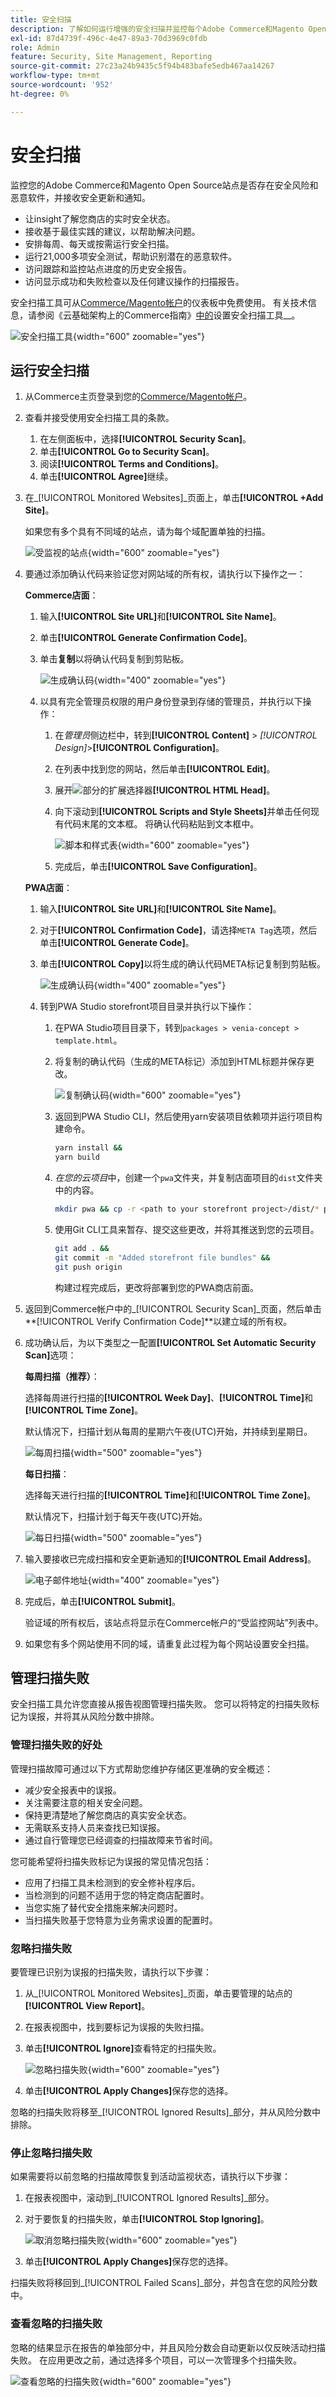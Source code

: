 ```yaml
---
title: 安全扫描
description: 了解如何运行增强的安全扫描并监控每个Adobe Commerce和Magento Open Source站点。
exl-id: 87d4739f-496c-4e47-89a3-70d3969c0fdb
role: Admin
feature: Security, Site Management, Reporting
source-git-commit: 27c23a24b9435c5f94b483bafe5edb467aa14267
workflow-type: tm+mt
source-wordcount: '952'
ht-degree: 0%

---
```


# 安全扫描

监控您的Adobe Commerce和Magento Open Source站点是否存在安全风险和恶意软件，并接收安全更新和通知。

- 让insight了解您商店的实时安全状态。
- 接收基于最佳实践的建议，以帮助解决问题。
- 安排每周、每天或按需运行安全扫描。
- 运行21,000多项安全测试，帮助识别潜在的恶意软件。
- 访问跟踪和监控站点进度的历史安全报告。
- 访问显示成功和失败检查以及任何建议操作的扫描报告。

安全扫描工具可从[Commerce/Magento帐户](../getting-started/commerce-account-create.md)的仪表板中免费使用。 有关技术信息，请参阅《云基础架构上的Commerce指南》[中的](https://experienceleague.adobe.com/en/docs/commerce-on-cloud/user-guide/launch/overview#set-up-the-security-scan-tool)设置安全扫描工具&#x200B;__。

![安全扫描工具](./assets/magento-security-scan.png){width="600" zoomable="yes"}

## 运行安全扫描

1. 从Commerce主页登录到您的[Commerce/Magento帐户](../getting-started/commerce-account-create.md)。

1. 查看并接受使用安全扫描工具的条款。

   1. 在左侧面板中，选择&#x200B;**[!UICONTROL Security Scan]**。
   1. 单击&#x200B;**[!UICONTROL Go to Security Scan]**。
   1. 阅读&#x200B;**[!UICONTROL Terms and Conditions]**。
   1. 单击&#x200B;**[!UICONTROL Agree]**&#x200B;继续。

1. 在&#x200B;_[!UICONTROL Monitored Websites]_页面上，单击&#x200B;**[!UICONTROL +Add Site]**。

   如果您有多个具有不同域的站点，请为每个域配置单独的扫描。

   ![受监视的站点](./assets/monitored-website.png){width="600" zoomable="yes"}

1. 要通过添加确认代码来验证您对网站域的所有权，请执行以下操作之一：

   **Commerce店面**：

   1. 输入&#x200B;**[!UICONTROL Site URL]**&#x200B;和&#x200B;**[!UICONTROL Site Name]**。
   1. 单击&#x200B;**[!UICONTROL Generate Confirmation Code]**。
   1. 单击&#x200B;**复制**&#x200B;以将确认代码复制到剪贴板。

      ![生成确认码](./assets/scan-site1.png){width="400" zoomable="yes"}

   1. 以具有完全管理员权限的用户身份登录到存储的管理员，并执行以下操作：

      1. 在&#x200B;_管理员_&#x200B;侧边栏中，转到&#x200B;**[!UICONTROL Content]** > _[!UICONTROL Design]_>**[!UICONTROL Configuration]**。
      1. 在列表中找到您的网站，然后单击&#x200B;**[!UICONTROL Edit]**。
      1. 展开![部分的](../assets/icon-display-expand.png)扩展选择器&#x200B;**[!UICONTROL HTML Head]**。
      1. 向下滚动到&#x200B;**[!UICONTROL Scripts and Style Sheets]**&#x200B;并单击任何现有代码末尾的文本框。 将确认代码粘贴到文本框中。

         ![脚本和样式表](./assets/scan-paste-code.png){width="600" zoomable="yes"}

      1. 完成后，单击&#x200B;**[!UICONTROL Save Configuration]**。

   **PWA店面**：

   1. 输入&#x200B;**[!UICONTROL Site URL]**&#x200B;和&#x200B;**[!UICONTROL Site Name]**。

   1. 对于&#x200B;**[!UICONTROL Confirmation Code]**，请选择`META Tag`选项，然后单击&#x200B;**[!UICONTROL Generate Code]**。

   1. 单击&#x200B;**[!UICONTROL Copy]**&#x200B;以将生成的确认代码META标记复制到剪贴板。

      ![生成确认码](./assets/scan-site2.png){width="400" zoomable="yes"}

   1. 转到PWA Studio storefront项目目录并执行以下操作：

      1. 在PWA Studio项目目录下，转到`packages > venia-concept > template.html`。
      1. 将复制的确认代码（生成的META标记）添加到HTML标题并保存更改。

         ![复制确认码](./assets/code-pwa.png){width="600" zoomable="yes"}

      1. 返回到PWA Studio CLI，然后使用yarn安装项目依赖项并运行项目构建命令。

         ```sh
         yarn install &&
         yarn build
         ```

      1. *在您的云项目*&#x200B;中，创建一个`pwa`文件夹，并复制店面项目的`dist`文件夹中的内容。

         ```sh
         mkdir pwa && cp -r <path to your storefront project>/dist/* pwa
         ```

      1. 使用Git CLI工具来暂存、提交这些更改，并将其推送到您的云项目。

         ```sh
         git add . &&
         git commit -m "Added storefront file bundles" &&
         git push origin
         ```

         构建过程完成后，更改将部署到您的PWA商店前面。

1. 返回到Commerce帐户中的&#x200B;_[!UICONTROL Security Scan]_页面，然后单击&#x200B;**[!UICONTROL Verify Confirmation Code]**以建立域的所有权。

1. 成功确认后，为以下类型之一配置&#x200B;**[!UICONTROL Set Automatic Security Scan]**&#x200B;选项：

   **每周扫描（推荐）**：

   选择每周进行扫描的&#x200B;**[!UICONTROL Week Day]**、**[!UICONTROL Time]**&#x200B;和&#x200B;**[!UICONTROL Time Zone]**。

   默认情况下，扫描计划从每周的星期六午夜(UTC)开始，并持续到星期日。

   ![每周扫描](./assets/scan-weekly.png){width="500" zoomable="yes"}

   **每日扫描**：

   选择每天进行扫描的&#x200B;**[!UICONTROL Time]**&#x200B;和&#x200B;**[!UICONTROL Time Zone]**。

   默认情况下，扫描计划于每天午夜(UTC)开始。

   ![每日扫描](./assets/scan-daily.png){width="500" zoomable="yes"}

1. 输入要接收已完成扫描和安全更新通知的&#x200B;**[!UICONTROL Email Address]**。

   ![电子邮件地址](./assets/scan-notification-email.png){width="400" zoomable="yes"}

1. 完成后，单击&#x200B;**[!UICONTROL Submit]**。

   验证域的所有权后，该站点将显示在Commerce帐户的“受监控网站”列表中。

1. 如果您有多个网站使用不同的域，请重复此过程为每个网站设置安全扫描。

## 管理扫描失败

安全扫描工具允许您直接从报告视图管理扫描失败。 您可以将特定的扫描失败标记为误报，并将其从风险分数中排除。

### 管理扫描失败的好处

管理扫描故障可通过以下方式帮助您维护存储区更准确的安全概述：

- 减少安全报表中的误报。
- 关注需要注意的相关安全问题。
- 保持更清楚地了解您商店的真实安全状态。
- 无需联系支持人员来查找已知误报。
- 通过自行管理您已经调查的扫描故障来节省时间。

您可能希望将扫描失败标记为误报的常见情况包括：

- 应用了扫描工具未检测到的安全修补程序后。
- 当检测到的问题不适用于您的特定商店配置时。
- 当您实施了替代安全措施来解决问题时。
- 当扫描失败基于您特意为业务需求设置的配置时。

### 忽略扫描失败

要管理已识别为误报的扫描失败，请执行以下步骤：

1. 从&#x200B;_[!UICONTROL Monitored Websites]_页面，单击要管理的站点的&#x200B;**[!UICONTROL View Report]**。

1. 在报表视图中，找到要标记为误报的失败扫描。

1. 单击&#x200B;**[!UICONTROL Ignore]**&#x200B;查看特定的扫描失败。

   ![忽略扫描失败](assets/security-scan-ignore-failure.png){width="600" zoomable="yes"}

1. 单击&#x200B;**[!UICONTROL Apply Changes]**&#x200B;保存您的选择。

忽略的扫描失败将移至&#x200B;_[!UICONTROL Ignored Results]_部分，并从风险分数中排除。

### 停止忽略扫描失败

如果需要将以前忽略的扫描故障恢复到活动监视状态，请执行以下步骤：

1. 在报表视图中，滚动到&#x200B;_[!UICONTROL Ignored Results]_部分。

1. 对于要恢复的扫描失败，单击&#x200B;**[!UICONTROL Stop Ignoring]**。

   ![取消忽略扫描失败](assets/security-scan-stop-ignoring-failure.png){width="600" zoomable="yes"}

1. 单击&#x200B;**[!UICONTROL Apply Changes]**&#x200B;保存您的选择。

扫描失败将移回到&#x200B;_[!UICONTROL Failed Scans]_部分，并包含在您的风险分数中。

### 查看忽略的扫描失败

忽略的结果显示在报告的单独部分中，并且风险分数会自动更新以仅反映活动扫描失败。 在应用更改之前，通过选择多个项目，可以一次管理多个扫描失败。

![查看忽略的扫描失败](assets/security-scan-view-ignored-failures.png){width="600" zoomable="yes"}
